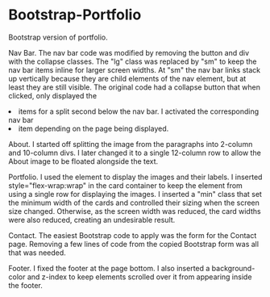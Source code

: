 # Bootstrap-Portfolio
Bootstrap version of portfolio.

Nav Bar. The nav bar code was modified by removing the button and div with the collapse classes. The "lg" class was replaced by "sm" to keep the nav bar items inline for larger screen widths. At "sm" the nav bar links stack up vertically because they are child elements of the nav element, but at least they are still visible. The original code had a collapse button that when clicked, only displayed the <li> items for a split second below the nav bar. I activated the corresponding nav bar <li> item depending on the page being displayed. 

About. I started off splitting the image from the paragraphs into 2-column and 10-column divs. I later changed it to a single 12-column row to allow the About image to be floated alongside the text.

Portfolio. I used the <card> element to display the images and their labels. I inserted style="flex-wrap:wrap" in the card container to keep the <card-deck> element from using a single row for displaying the images. I inserted a "min" class that set the minimum width of the cards and controlled their sizing when the screen size changed. Otherwise, as the screen width was reduced, the card widths were also reduced, creating an undesirable result.

Contact. The easiest Bootstrap code to apply was the form for the Contact page. Removing a few lines of code from the copied Bootstrap form was all that was needed.

Footer. I fixed the footer at the page bottom. I also inserted a background-color and z-index to keep elements scrolled over it from appearing inside the footer.




